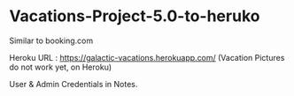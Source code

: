 # Vacations-Project-5.0-to-heruko

Similar to booking.com

Heroku URL :
https://galactic-vacations.herokuapp.com/
(Vacation Pictures do not work yet, on Heroku)

User & Admin Credentials in Notes.
